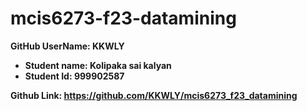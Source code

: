# mcis6273-f23-datamining

**GitHub UserName: KKWLY**

 * **Student name: Kolipaka sai kalyan**
 * **Student Id: 999902587**

**Github Link: https://github.com/KKWLY/mcis6273_f23_datamining**
